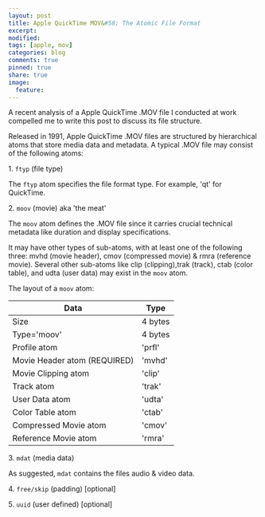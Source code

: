 ```yaml
---
layout: post
title: Apple QuickTime MOV&#58; The Atomic File Format
excerpt:
modified:
tags: [apple, mov]
categories: blog
comments: true
pinned: true
share: true
image:
  feature:
---
```


A recent analysis of a Apple QuickTime .MOV file I conducted at work compelled me to write this post to discuss its file structure.

Released in 1991, Apple QuickTime .MOV files are structured by hierarchical atoms that store media data and metadata. A typical .MOV file may consist of the following atoms:

1\. <code>ftyp</code> (file type)

The <code>ftyp</code> atom specifies the file format type. For example, 'qt' for QuickTime.

2\. <code>moov</code> (movie) aka 'the meat'

The <code>moov</code> atom defines the .MOV file since it carries crucial technical metadata like duration and display specifications.

It may have other types of sub-atoms, with at least one of the following three: mvhd (movie header), cmov (compressed movie) & rmra (reference movie). Several other sub-atoms like clip (clipping),trak (track), ctab (color table), and udta (user data) may exist in the <code>moov</code> atom.

The layout of a <code>moov</code> atom:

<table>
  <thead>
    <tr>
      <th>Data</th>
      <th>Type</th>
    </tr>
  </thead>
  <tbody>
    <tr>
      <td>Size</td>
      <td>4 bytes</td>
    </tr>
    <tr>
      <td>Type='moov'</td>
      <td>4 bytes</td>
    </tr>
    <tr>
      <td>Profile atom</td>
      <td>'prfl'</td>
    </tr>
    <tr>
      <td>Movie Header atom (REQUIRED)</td>
      <td>'mvhd'</td>
    </tr>
    <tr>
      <td>Movie Clipping atom</td>
      <td>'clip'</td>
    </tr>
    <tr>
      <td>Track atom</td>
      <td>'trak'</td>
    </tr>
    <tr>
      <td>User Data atom</td>
      <td>'udta'</td>
    </tr>
    <tr>
      <td>Color Table atom</td>
      <td>'ctab'</td>
    </tr>
    <tr>
      <td>Compressed Movie atom</td>
      <td>'cmov'</td>
    </tr>
    <tr>
      <td>Reference Movie atom</td>
      <td>'rmra'</td>
    </tr>
  </tbody>
</table>

3\. <code>mdat</code> (media data)

As suggested, <code>mdat</code> contains the files audio & video data.

4\. <code>free/skip</code> (padding) [optional]

5\. <code>uuid</code> (user defined) [optional]
